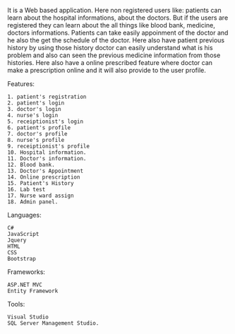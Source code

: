 It is a Web based application. Here non registered users like: patients can learn about the hospital informations, about the doctors. But if the users are registered they can learn about the all things like blood bank, medicine, doctors informations. Patients can take easily appoinment of the doctor and he also the get the schedule of the doctor. Here also have patient previous history by using those history doctor can easily understand what is his problem and also can seen the previous medicine information from those histories. Here also have a online prescribed feature where doctor can make a prescription online and it will also provide to the user profile.

Features:

    1. patient's registration
    2. patient's login
    3. doctor's login
    4. nurse's login
    5. receiptionist's login
    6. patient's profile
    7. doctor's profile
    8. nurse's profile
    9. receiptionist's profile
    10. Hospital information.
    11. Doctor's information.
    12. Blood bank.
    13. Doctor's Appointment
    14. Online prescription
    15. Patient's History
    16. Lab test
    17. Nurse ward assign
    18. Admin panel.

Languages:

    C#
    JavaScript
    Jquery
    HTML
    CSS
    Bootstrap

Frameworks:

    ASP.NET MVC
    Entity Framework

Tools:

    Visual Studio
    SQL Server Management Studio.
